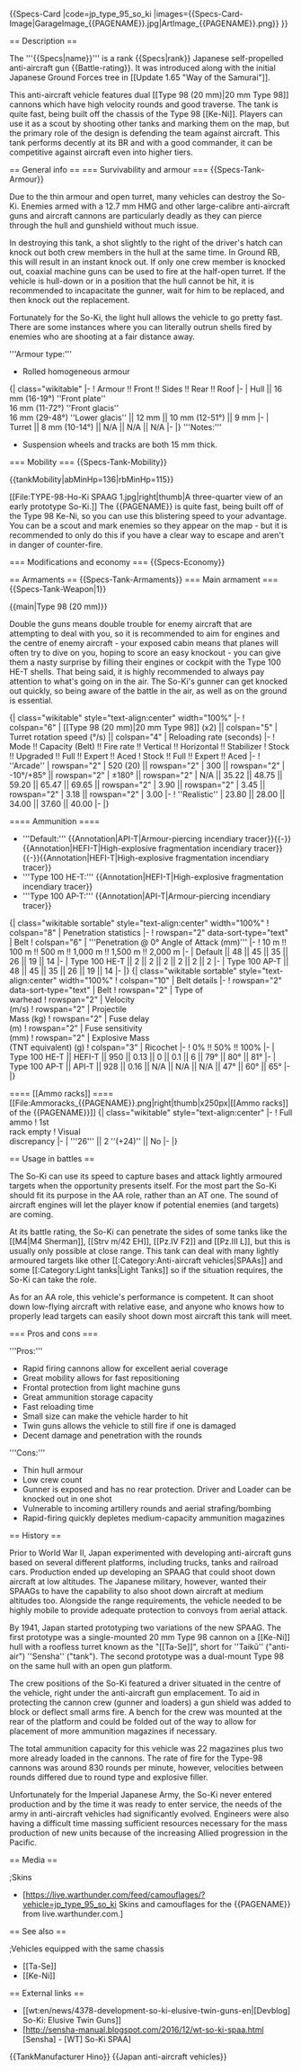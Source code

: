 {{Specs-Card
|code=jp_type_95_so_ki
|images={{Specs-Card-Image|GarageImage_{{PAGENAME}}.jpg|ArtImage_{{PAGENAME}}.png}}
}}

== Description ==
<!-- ''In the description, the first part should be about the history of the creation and combat usage of the vehicle, as well as its key features. In the second part, tell the reader about the ground vehicle in the game. Insert a screenshot of the vehicle, so that if the novice player does not remember the vehicle by name, he will immediately understand what kind of vehicle the article is talking about.'' -->
The '''{{Specs|name}}''' is a rank {{Specs|rank}} Japanese self-propelled anti-aircraft gun {{Battle-rating}}. It was introduced along with the initial Japanese Ground Forces tree in [[Update 1.65 "Way of the Samurai"]].

This anti-aircraft vehicle features dual [[Type 98 (20 mm)|20 mm Type 98]] cannons which have high velocity rounds and good traverse. The tank is quite fast, being built off the chassis of the Type 98 [[Ke-Ni]]. Players can use it as a scout by shooting other tanks and marking them on the map, but the primary role of the design is defending the team against aircraft. This tank performs decently at its BR and with a good commander, it can be competitive against aircraft even into higher tiers.

== General info ==
=== Survivability and armour ===
{{Specs-Tank-Armour}}
<!-- ''Describe armour protection. Note the most well protected and key weak areas. Appreciate the layout of modules as well as the number and location of crew members. Is the level of armour protection sufficient, is the placement of modules helpful for survival in combat? If necessary use a visual template to indicate the most secure and weak zones of the armour.'' -->
Due to the thin armour and open turret, many vehicles can destroy the So-Ki. Enemies armed with a 12.7 mm HMG and other large-calibre anti-aircraft guns and aircraft cannons are particularly deadly as they can pierce through the hull and gunshield without much issue. 

In destroying this tank, a shot slightly to the right of the driver's hatch can knock out both crew members in the hull at the same time. In Ground RB, this will result in an instant knock out. If only one crew member is knocked out, coaxial machine guns can be used to fire at the half-open turret. If the vehicle is hull-down or in a position that the hull cannot be hit, it is recommended to incapacitate the gunner, wait for him to be replaced, and then knock out the replacement. 

Fortunately for the So-Ki, the light hull allows the vehicle to go pretty fast. There are some instances where you can literally outrun shells fired by enemies who are shooting at a fair distance away.

'''Armour type:'''

* Rolled homogeneous armour

{| class="wikitable"
|-
! Armour !! Front !! Sides !! Rear !! Roof
|-
| Hull || 16 mm (16-19°) ''Front plate'' <br> 16 mm (11-72°) ''Front glacis'' <br> 16 mm (29-48°) ''Lower glacis'' || 12 mm || 10 mm (12-51°) || 9 mm
|-
| Turret || 8 mm (10-14°) || N/A || N/A || N/A
|-
|}
'''Notes:'''

* Suspension wheels and tracks are both 15 mm thick.

=== Mobility ===
{{Specs-Tank-Mobility}}
<!-- ''Write about the mobility of the ground vehicle. Estimate the specific power and manoeuvrability, as well as the maximum speed forwards and backwards.'' -->

{{tankMobility|abMinHp=136|rbMinHp=115}}

[[File:TYPE-98-Ho-Ki SPAAG 1.jpg|right|thumb|A three-quarter view of an early prototype So-Ki.]]
The {{PAGENAME}} is quite fast, being built off of the Type 98 Ke-Ni, so you can use this blistering speed to your advantage. You can be a scout and mark enemies so they appear on the map - but it is recommended to only do this if you have a clear way to escape and aren't in danger of counter-fire.

=== Modifications and economy ===
{{Specs-Economy}}

== Armaments ==
{{Specs-Tank-Armaments}}
=== Main armament ===
{{Specs-Tank-Weapon|1}}
<!-- ''Give the reader information about the characteristics of the main gun. Assess its effectiveness in a battle based on the reloading speed, ballistics and the power of shells. Do not forget about the flexibility of the fire, that is how quickly the cannon can be aimed at the target, open fire on it and aim at another enemy. Add a link to the main article on the gun: <code><nowiki>{{main|Name of the weapon}}</nowiki></code>. Describe in general terms the ammunition available for the main gun. Give advice on how to use them and how to fill the ammunition storage.'' -->
{{main|Type 98 (20 mm)}}

Double the guns means double trouble for enemy aircraft that are attempting to deal with you, so it is recommended to aim for engines and the centre of enemy aircraft - your exposed cabin means that planes will often try to dive on you, hoping to score an easy knockout - you can give them a nasty surprise by filling their engines or cockpit with the Type 100 HE-T shells. That being said, it is highly recommended to always pay attention to what's going on in the air. The So-Ki's gunner can get knocked out quickly, so being aware of the battle in the air, as well as on the ground is essential.

{| class="wikitable" style="text-align:center" width="100%"
|-
! colspan="6" | [[Type 98 (20 mm)|20 mm Type 98]] (x2) || colspan="5" | Turret rotation speed (°/s) || colspan="4" | Reloading rate (seconds)
|-
! Mode !! Capacity (Belt) !! Fire rate !! Vertical !! Horizontal !! Stabilizer
! Stock !! Upgraded !! Full !! Expert !! Aced
! Stock !! Full !! Expert !! Aced
|-
! ''Arcade''
| rowspan="2" | 520 (20) || rowspan="2" | 300 || rowspan="2" | -10°/+85° || rowspan="2" | ±180° || rowspan="2" | N/A || 35.22 || 48.75 || 59.20 || 65.47 || 69.65 || rowspan="2" | 3.90 || rowspan="2" | 3.45 || rowspan="2" | 3.18 || rowspan="2" | 3.00
|-
! ''Realistic''
| 23.80 || 28.00 || 34.00 || 37.60 || 40.00
|-
|}

==== Ammunition ====

* '''Default:''' {{Annotation|API-T|Armour-piercing incendiary tracer}}{{-}}{{Annotation|HEFI-T|High-explosive fragmentation incendiary tracer}}{{-}}{{Annotation|HEFI-T|High-explosive fragmentation incendiary tracer}}
* '''Type 100 HE-T:''' {{Annotation|HEFI-T|High-explosive fragmentation incendiary tracer}}
* '''Type 100 AP-T:''' {{Annotation|API-T|Armour-piercing incendiary tracer}}

{| class="wikitable sortable" style="text-align:center" width="100%"
! colspan="8" | Penetration statistics
|-
! rowspan="2" data-sort-type="text" | Belt
! colspan="6" | '''Penetration @ 0° Angle of Attack (mm)'''
|-
! 10 m !! 100 m !! 500 m !! 1,000 m !! 1,500 m !! 2,000 m
|-
| Default || 48 || 45 || 35 || 26 || 19 || 14
|-
| Type 100 HE-T || 2 || 2 || 2 || 2 || 2 || 2
|-
| Type 100 AP-T || 48 || 45 || 35 || 26 || 19 || 14
|-
|}
{| class="wikitable sortable" style="text-align:center" width="100%"
! colspan="10" | Belt details
|-
! rowspan="2" data-sort-type="text" | Belt
! rowspan="2" | Type of<br>warhead
! rowspan="2" | Velocity<br>(m/s)
! rowspan="2" | Projectile<br>Mass (kg)
! rowspan="2" | Fuse delay<br>(m)
! rowspan="2" | Fuse sensitivity<br>(mm)
! rowspan="2" | Explosive Mass<br>(TNT equivalent) (g)
! colspan="3" | Ricochet
|-
! 0% !! 50% !! 100%
|-
| Type 100 HE-T || HEFI-T || 950 || 0.13 || 0 || 0.1 || 6 || 79° || 80° || 81°
|-
| Type 100 AP-T || API-T || 928 || 0.16 || N/A || N/A || N/A || 47° || 60° || 65°
|-
|}

==== [[Ammo racks]] ====
[[File:Ammoracks_{{PAGENAME}}.png|right|thumb|x250px|[[Ammo racks]] of the {{PAGENAME}}]]
{| class="wikitable" style="text-align:center"
|-
! Full<br>ammo
! 1st<br>rack empty
! Visual<br>discrepancy
|-
| '''26''' || 2&nbsp;''(+24)'' || No
|-
|}

== Usage in battles ==
<!-- ''Describe the tactics of playing in the vehicle, the features of using vehicles in the team and advice on tactics. Refrain from creating a "guide" - do not impose a single point of view but instead give the reader food for thought. Describe the most dangerous enemies and give recommendations on fighting them. If necessary, note the specifics of the game in different modes (AB, RB, SB).'' -->
The So-Ki can use its speed to capture bases and attack lightly armoured targets when the opportunity presents itself. For the most part the So-Ki should fit its purpose in the AA role, rather than an AT one. The sound of aircraft engines will let the player know if potential enemies (and targets) are coming.

At its battle rating, the So-Ki can penetrate the sides of some tanks like the [[M4|M4 Sherman]], [[Strv m/42 EH]], [[Pz.IV F2]] and [[Pz.III L]], but this is usually only possible at close range. This tank can deal with many lightly armoured targets like other [[:Category:Anti-aircraft vehicles|SPAAs]] and some [[:Category:Light tanks|Light Tanks]] so if the situation requires, the So-Ki can take the role. 

As for an AA role, this vehicle's performance is competent. It can shoot down low-flying aircraft with relative ease, and anyone who knows how to properly lead targets can easily shoot down most aircraft this tank will meet.

=== Pros and cons ===
<!-- ''Summarise and briefly evaluate the vehicle in terms of its characteristics and combat effectiveness. Mark its pros and cons in a bulleted list. Try not to use more than 6 points for each of the characteristics. Avoid using categorical definitions such as "bad", "good" and the like - use substitutions with softer forms such as "inadequate" and "effective".'' -->

'''Pros:'''

* Rapid firing cannons allow for excellent aerial coverage
* Great mobility allows for fast repositioning
* Frontal protection from light machine guns
* Great ammunition storage capacity
* Fast reloading time
* Small size can make the vehicle harder to hit
* Twin guns allows the vehicle to still fire if one is damaged
* Decent damage and penetration with the rounds

'''Cons:'''

* Thin hull armour
* Low crew count
* Gunner is exposed and has no rear protection. Driver and Loader can be knocked out in one shot
* Vulnerable to incoming artillery rounds and aerial strafing/bombing
* Rapid-firing quickly depletes medium-capacity ammunition magazines

== History ==
<!-- ''Describe the history of the creation and combat usage of the vehicle in more detail than in the introduction. If the historical reference turns out to be too long, take it to a separate article, taking a link to the article about the vehicle and adding a block "/History" (example: <nowiki>https://wiki.warthunder.com/(Vehicle-name)/History</nowiki>) and add a link to it here using the <code>main</code> template. Be sure to reference text and sources by using <code><nowiki><ref></ref></nowiki></code>, as well as adding them at the end of the article with <code><nowiki><references /></nowiki></code>. This section may also include the vehicle's dev blog entry (if applicable) and the in-game encyclopedia description (under <code><nowiki>=== In-game description ===</nowiki></code>, also if applicable).'' -->
Prior to World War II, Japan experimented with developing anti-aircraft guns based on several different platforms, including trucks, tanks and railroad cars. Production ended up developing an SPAAG that could shoot down aircraft at low altitudes. The Japanese military, however, wanted their SPAAGs to have the capability to also shoot down aircraft at medium altitudes too. Alongside the range requirements, the vehicle needed to be highly mobile to provide adequate protection to convoys from aerial attack.

By 1941, Japan started prototyping two variations of the new SPAAG. The first prototype was a single-mounted 20 mm Type 98 cannon on a [[Ke-Ni]] hull with a roofless turret known as the "[[Ta-Se]]", short for ''Taikū'' ("anti-air") ''Sensha'' ("tank"). The second prototype was a dual-mount Type 98 on the same hull with an open gun platform.

The crew positions of the So-Ki featured a driver situated in the centre of the vehicle, right under the anti-aircraft gun emplacement. To aid in protecting the cannon crew (gunner and loaders) a gun shield was added to block or deflect small arms fire. A bench for the crew was mounted at the rear of the platform and could be folded out of the way to allow for placement of more ammunition magazines if necessary.

The total ammunition capacity for this vehicle was 22 magazines plus two more already loaded in the cannons. The rate of fire for the Type-98 cannons was around 830 rounds per minute, however, velocities between rounds differed due to round type and explosive filler. 

Unfortunately for the Imperial Japanese Army, the So-Ki never entered production and by the time it was ready to enter service, the needs of the army in anti-aircraft vehicles had significantly evolved. Engineers were also having a difficult time massing sufficient resources necessary for the mass production of new units because of the increasing Allied progression in the Pacific.

== Media ==
<!-- ''Excellent additions to the article would be video guides, screenshots from the game, and photos.'' -->

;Skins

* [https://live.warthunder.com/feed/camouflages/?vehicle=jp_type_95_so_ki Skins and camouflages for the {{PAGENAME}} from live.warthunder.com.]

== See also ==
<!--''Links to the articles on the War Thunder Wiki that you think will be useful for the reader, for example:''
* ''reference to the series of the vehicles;''
* ''links to approximate analogues of other nations and research trees.''-->

;Vehicles equipped with the same chassis
* [[Ta-Se]]
* [[Ke-Ni]]

== External links ==
<!-- ''Paste links to sources and external resources, such as:''
* ''topic on the official game forum;''
* ''other literature.'' -->

* [[wt:en/news/4378-development-so-ki-elusive-twin-guns-en|[Devblog] So-Ki: Elusive Twin Guns]]
* [http://sensha-manual.blogspot.com/2016/12/wt-so-ki-spaa.html <nowiki>[Sensha] - [WT]</nowiki> So-Ki SPAA]

{{TankManufacturer Hino}}
{{Japan anti-aircraft vehicles}}
